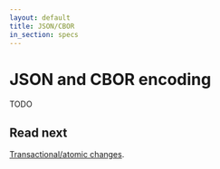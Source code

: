 ```yaml
---
layout: default
title: JSON/CBOR
in_section: specs
---
```


# JSON and CBOR encoding

TODO

## Read next

[Transactional/atomic changes](../changes/).